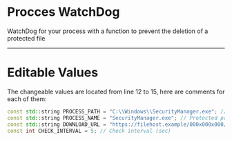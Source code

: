 # Procces WatchDog
WatchDog for your process with a function to prevent the deletion of a protected file
***
# Editable Values
The changeable values are located from line 12 to 15, here are comments for each of them:
```cpp
const std::string PROCESS_PATH = "C:\\Windows\\SecurityManager.exe"; // Path to process for run
const std::string PROCESS_NAME = "SecurityManager.exe"; // Protected proccess
const std::string DOWNLOAD_URL = "https://filehost.example/000x000x000/file.exe"; // Link for download (Direct only!)
const int CHECK_INTERVAL = 5; // Check interval (sec)
```
